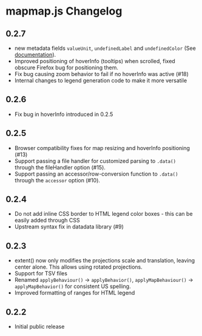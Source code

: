 # mapmap.js Changelog

## 0.2.7

- new metadata fields `valueUnit`, `undefinedLabel` and `undefinedColor` (See [documentation](https://github.com/floledermann/mapmap.js/wiki/API-Documentation#metadata-fields)).
- Improved positioning of hoverInfo (tooltips) when scrolled, fixed obscure Firefox bug for positioning them.
- Fix bug causing zoom behavior to fail if no hoverInfo was active (#18)
- Internal changes to legend generation code to make it more versatile

## 0.2.6

- Fix bug in hoverInfo introduced in 0.2.5

## 0.2.5

- Browser compatibility fixes for map resizing and hoverInfo positioning (#13)
- Support passing a file handler for customized parsing to `.data()` through the fileHandler option (#15).
- Support passing an accessor/row-conversion function to `.data()` through the `accessor` option (#10).

## 0.2.4

- Do not add inline CSS border to HTML legend color boxes - this can be easily added through CSS
- Upstream syntax fix in datadata library (#9)

## 0.2.3

- extent() now only modifies the projections scale and translation, leaving center alone. This allows using rotated projections.
- Support for TSV files
- Renamed `applyBehaviour()` -> `applyBehavior()`, `applyMapBehaviour()` -> `applyMapBehavior()` for consistent US spelling.
- Improved formatting of ranges for HTML legend

## 0.2.2

- Initial public release